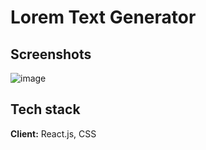 
# Lorem Text Generator

## Screenshots

![image](https://user-images.githubusercontent.com/80277336/226287253-9be7657a-4598-4a1e-9bd5-76d80a0bc090.png)

## Tech stack

**Client:** React.js, CSS
